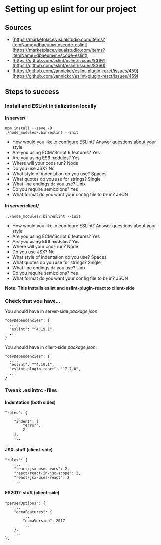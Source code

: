 # Setting up eslint for our project

## Sources

* [https://marketplace.visualstudio.com/items?itemName=dbaeumer.vscode-eslint](https://marketplace.visualstudio.com/items?itemName=dbaeumer.vscode-eslint)
* [https://github.com/eslint/eslint/issues/8366](https://github.com/eslint/eslint/issues/8366)
* [https://github.com/yannickcr/eslint-plugin-react/issues/459](https://github.com/yannickcr/eslint-plugin-react/issues/459)



## Steps to success

### Install and ESLint initialization locally

#### In server/

    npm install --save -D
    ./node_modules/.bin/eslint --init

* How would you like to configure ESLint? Answer questions about your style
* Are you using ECMAScript 6 features? Yes
* Are you using ES6 modules? Yes
* Where will your code run? Node
* Do you use JSX? No
* What style of indentation do you use? Spaces
* What quotes do you use for strings? Single
* What line endings do you use? Unix
* Do you require semicolons? Yes
* What format do you want your config file to be in? JSON

#### In server/client/

    ../node_modules/.bin/eslint --init

* How would you like to configure ESLint? Answer questions about your style
* Are you using ECMAScript 6 features? Yes
* Are you using ES6 modules? Yes
* Where will your code run? Node
* Do you use JSX? No
* What style of indentation do you use? Spaces
* What quotes do you use for strings? Single
* What line endings do you use? Unix
* Do you require semicolons? Yes
* What format do you want your config file to be in? JSON

**Note: This installs eslint and eslint-plugin-react to client-side**


### Check that you have...

You should have in server-side *package.json*:
    
    "devDependencies": {
      ...,
      "eslint": "^4.19.1",
      ...
    }


You should have in client-side *package.json*:
    
    "devDependencies": {
      ...,
      "eslint": "^4.19.1",
      "eslint-plugin-react": "^7.7.0",
      ...
    }    

### Tweak .eslintrc -files

####  Indentation (both sides)

    "rules": {
        ...
        "indent": [
            "error",
            2
        ],
        ...

#### JSX-stuff (client-side)

    "rules": {
        ...
        "react/jsx-uses-vars": 2,
        "react/react-in-jsx-scope": 2,
        "react/jsx-uses-react": 2
        ...

#### ES2017-stuff (client-side)

    "parserOptions": {
        ...
        "ecmaFeatures": {
            ...
            "ecmaVersion": 2017
            ...
        },
        ...
    },

